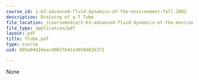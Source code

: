```yaml
---
course_id: 1-63-advanced-fluid-dynamics-of-the-environment-fall-2002
description: Draining of a T Tube
file_location: /coursemedia/1-63-advanced-fluid-dynamics-of-the-environment-fall-2002/895a04d18eacd0657b41a3058d8263f2_Ttube.pdf
file_type: application/pdf
layout: pdf
title: Ttube.pdf
type: course
uid: 895a04d18eacd0657b41a3058d8263f2

---
```

None
